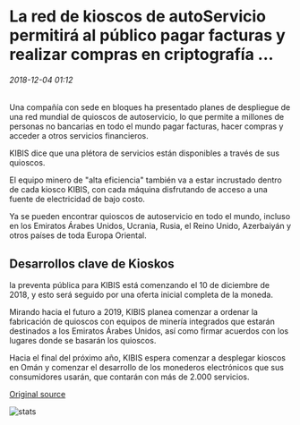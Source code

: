 # La red de kioscos de autoServicio permitirá al público pagar facturas y realizar compras en criptografía ...

###### 2018-12-04 01:12

Una compañía con sede en bloques ha presentado planes de despliegue de una red mundial de quioscos de autoservicio, lo que permite a millones de personas no bancarias en todo el mundo pagar facturas, hacer compras y acceder a otros servicios financieros.

KIBIS dice que una plétora de servicios están disponibles a través de sus quioscos.

El equipo minero de "alta eficiencia" también va a estar incrustado dentro de cada kiosco KIBIS, con cada máquina disfrutando de acceso a una fuente de electricidad de bajo costo.

Ya se pueden encontrar quioscos de autoservicio en todo el mundo, incluso en los Emiratos Árabes Unidos, Ucrania, Rusia, el Reino Unido, Azerbaiyán y otros países de toda Europa Oriental.

## Desarrollos clave de Kioskos

la preventa pública para KIBIS está comenzando el 10 de diciembre de 2018, y esto será seguido por una oferta inicial completa de la moneda.

Mirando hacia el futuro a 2019, KIBIS planea comenzar a ordenar la fabricación de quioscos con equipos de minería integrados que estarán destinados a los Emiratos Árabes Unidos, así como firmar acuerdos con los lugares donde se basarán los quioscos.

Hacia el final del próximo año, KIBIS espera comenzar a desplegar kioscos en Omán y comenzar el desarrollo de los monederos electrónicos que sus consumidores usarán, que contarán con más de 2.000 servicios.

[Original source](https://cointelegraph.com/news/network-of-self-service-kiosks-will-allow-public-to-pay-bills-and-make-purchases-in-crypto)

![stats](https://c.statcounter.com/11760860/0/a89fa40b/1/ "stats")